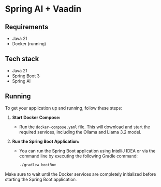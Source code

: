 # Spring AI + Vaadin

## Requirements

- Java 21
- Docker (running)

## Tech stack

- Java 21
- Spring Boot 3
- Spring AI

## Running

To get your application up and running, follow these steps:

1. **Start Docker Compose:**
    - Run the `docker-compose.yaml` file. This will download and start the required services, including the Ollama and Llama 3.2 model.

2. **Run the Spring Boot Application:**
    - You can run the Spring Boot application using IntelliJ IDEA or via the command line by executing the following Gradle command:
      ```sh
      ./gradlew bootRun
      ```

Make sure to wait until the Docker services are completely initialized before starting the Spring Boot application.